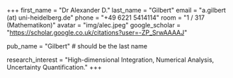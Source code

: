 +++ 
first_name = "Dr Alexander D."
last_name = "Gilbert"
email = "a.gilbert (at) uni-heidelberg.de"
phone = "+49 6221 5414114"
room = "1 / 317 (Mathematikon)"
avatar = "img/alec.jpeg"
google_scholar = "https://scholar.google.co.uk/citations?user=-ZP_SrwAAAAJ"

pub_name = "Gilbert" # should be the last name

research_interest = "High-dimensional Integration, Numerical Analysis, Uncertainty Quantification."
+++
 
       